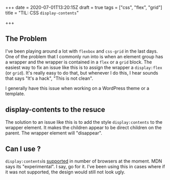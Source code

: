 +++
date = 2020-07-01T13:20:15Z
draft = true
tags = ["css", "flex", "grid"]
title = "TIL: CSS `display-contents`"

+++
## The Problem

I've been playing around a lot with `flexbox` and `css-grid` in the last days. One of the problem that I commonly run into is when an element group has a wrapper and the wrapper is contained in a `flex` or a `grid` block. The easiest way to fix an issue like this is to assign the wrapper a `display:flex` (or `grid`). It's really easy to do that, but whenever I do this, I hear sounds that says "It's a hack", "This is not clean".  
  
I generally have this issue when working on a WordPress theme or a template.   
  
## display-contents to the resuce

The solution to an issue like this is to add the style `display:contents` to the wrapper element. It makes the children appear to be direct children on the parent. The wrapper element will "disappear".    
  
## Can I use ?

`display:contents`is [supported](https://caniuse.com/#feat=css-display-contents) in number of browsers at the moment. MDN says its "experimental". I say, go for it. I've been using this in cases where if it was not supported, the design would still not look ugly.